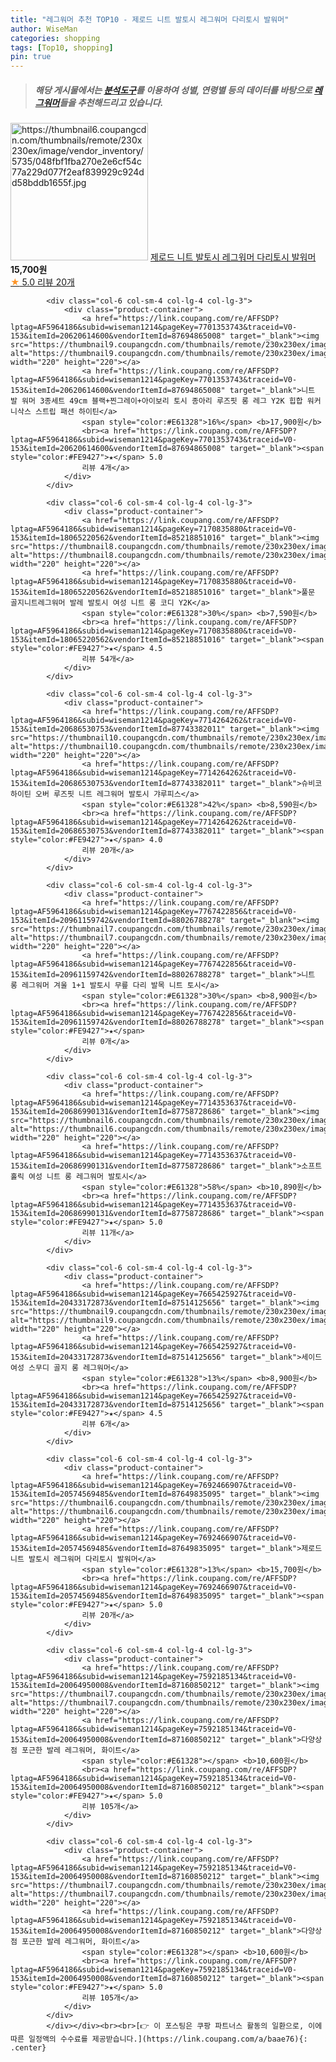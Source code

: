 ```yaml
---
title: "레그워머 추천 TOP10 - 제로드 니트 발토시 레그워머 다리토시 발워머"
author: WiseMan
categories: shopping
tags: [Top10, shopping]
pin: true
---
```


> ##### 해당 게시물에서는 [**분석도구**](https://itemscout.io/)를 이용하여 **성별**, **연령별** 등의 데이터를 바탕으로 [**레그워머**](https://link.coupang.com/a/baae76)들을 추천해드리고 있습니다.
<div class="container"><div class="row">
            <div class="col-6 col-sm-4 col-lg-4 col-lg-3">
                <div class="product-container">
                    <a href="https://link.coupang.com/re/AFFSDP?lptag=AF5964186&subid=wiseman1214&pageKey=7692466907&traceid=V0-153&itemId=20574569485&vendorItemId=87649835095" target="_blank"><img src="https://thumbnail6.coupangcdn.com/thumbnails/remote/230x230ex/image/vendor_inventory/5735/048fbf1fba270e2e6cf54c77a229d077f2eaf839929c924dd58bddb1655f.jpg" alt="https://thumbnail6.coupangcdn.com/thumbnails/remote/230x230ex/image/vendor_inventory/5735/048fbf1fba270e2e6cf54c77a229d077f2eaf839929c924dd58bddb1655f.jpg" width="220" height="220"></a>
                    <a href="https://link.coupang.com/re/AFFSDP?lptag=AF5964186&subid=wiseman1214&pageKey=7692466907&traceid=V0-153&itemId=20574569485&vendorItemId=87649835095" target="_blank">제로드 니트 발토시 레그워머 다리토시 발워머</a>
                    <span style="color:#E61328"></span> <b>15,700원</b>
                    <br><a href="https://link.coupang.com/re/AFFSDP?lptag=AF5964186&subid=wiseman1214&pageKey=7692466907&traceid=V0-153&itemId=20574569485&vendorItemId=87649835095" target="_blank"><span style="color:#FE9427">★</span> 5.0
                    리뷰 20개</a>
                </div>
            </div>
            
            <div class="col-6 col-sm-4 col-lg-4 col-lg-3">
                <div class="product-container">
                    <a href="https://link.coupang.com/re/AFFSDP?lptag=AF5964186&subid=wiseman1214&pageKey=7701353743&traceid=V0-153&itemId=20620614600&vendorItemId=87694865008" target="_blank"><img src="https://thumbnail9.coupangcdn.com/thumbnails/remote/230x230ex/image/vendor_inventory/ca34/7f39c5ab9279d8b945606c56551fc867c18caedaa5c288f66bb8d7a65f1b.jpg" alt="https://thumbnail9.coupangcdn.com/thumbnails/remote/230x230ex/image/vendor_inventory/ca34/7f39c5ab9279d8b945606c56551fc867c18caedaa5c288f66bb8d7a65f1b.jpg" width="220" height="220"></a>
                    <a href="https://link.coupang.com/re/AFFSDP?lptag=AF5964186&subid=wiseman1214&pageKey=7701353743&traceid=V0-153&itemId=20620614600&vendorItemId=87694865008" target="_blank">니트 발 워머 3종세트 49cm 블랙+찐그레이+아이보리 토시 종아리 루즈핏 롱 레그 Y2K 힙합 워커 니삭스 스트립 패션 하이틴</a>
                    <span style="color:#E61328">16%</span> <b>17,900원</b>
                    <br><a href="https://link.coupang.com/re/AFFSDP?lptag=AF5964186&subid=wiseman1214&pageKey=7701353743&traceid=V0-153&itemId=20620614600&vendorItemId=87694865008" target="_blank"><span style="color:#FE9427">★</span> 5.0
                    리뷰 4개</a>
                </div>
            </div>
            
            <div class="col-6 col-sm-4 col-lg-4 col-lg-3">
                <div class="product-container">
                    <a href="https://link.coupang.com/re/AFFSDP?lptag=AF5964186&subid=wiseman1214&pageKey=7170835880&traceid=V0-153&itemId=18065220562&vendorItemId=85218851016" target="_blank"><img src="https://thumbnail8.coupangcdn.com/thumbnails/remote/230x230ex/image/vendor_inventory/5130/a5c52c15e3200236bb25189fc34e39371a50e7b19ac3efeb3a8e1e20409a.JPEG" alt="https://thumbnail8.coupangcdn.com/thumbnails/remote/230x230ex/image/vendor_inventory/5130/a5c52c15e3200236bb25189fc34e39371a50e7b19ac3efeb3a8e1e20409a.JPEG" width="220" height="220"></a>
                    <a href="https://link.coupang.com/re/AFFSDP?lptag=AF5964186&subid=wiseman1214&pageKey=7170835880&traceid=V0-153&itemId=18065220562&vendorItemId=85218851016" target="_blank">풀문 골지니트레그워머 발레 발토시 여성 니트 롱 코디 Y2K</a>
                    <span style="color:#E61328">30%</span> <b>7,590원</b>
                    <br><a href="https://link.coupang.com/re/AFFSDP?lptag=AF5964186&subid=wiseman1214&pageKey=7170835880&traceid=V0-153&itemId=18065220562&vendorItemId=85218851016" target="_blank"><span style="color:#FE9427">★</span> 4.5
                    리뷰 54개</a>
                </div>
            </div>
            
            <div class="col-6 col-sm-4 col-lg-4 col-lg-3">
                <div class="product-container">
                    <a href="https://link.coupang.com/re/AFFSDP?lptag=AF5964186&subid=wiseman1214&pageKey=7714264262&traceid=V0-153&itemId=20686530753&vendorItemId=87743382011" target="_blank"><img src="https://thumbnail10.coupangcdn.com/thumbnails/remote/230x230ex/image/vendor_inventory/f133/017c1a5fd636b4deaed37e267b319431050d30e74f883aa0b5601bb94738.png" alt="https://thumbnail10.coupangcdn.com/thumbnails/remote/230x230ex/image/vendor_inventory/f133/017c1a5fd636b4deaed37e267b319431050d30e74f883aa0b5601bb94738.png" width="220" height="220"></a>
                    <a href="https://link.coupang.com/re/AFFSDP?lptag=AF5964186&subid=wiseman1214&pageKey=7714264262&traceid=V0-153&itemId=20686530753&vendorItemId=87743382011" target="_blank">슈비코 하이틴 오버 루즈핏 니트 레그워머 발토시 갸루피스</a>
                    <span style="color:#E61328">42%</span> <b>8,590원</b>
                    <br><a href="https://link.coupang.com/re/AFFSDP?lptag=AF5964186&subid=wiseman1214&pageKey=7714264262&traceid=V0-153&itemId=20686530753&vendorItemId=87743382011" target="_blank"><span style="color:#FE9427">★</span> 4.0
                    리뷰 20개</a>
                </div>
            </div>
            
            <div class="col-6 col-sm-4 col-lg-4 col-lg-3">
                <div class="product-container">
                    <a href="https://link.coupang.com/re/AFFSDP?lptag=AF5964186&subid=wiseman1214&pageKey=7767422856&traceid=V0-153&itemId=20961159742&vendorItemId=88026788278" target="_blank"><img src="https://thumbnail7.coupangcdn.com/thumbnails/remote/230x230ex/image/vendor_inventory/5388/f9eaefec254d76371788d7a68018012b3f51490b67408d3e00d579fda1c4.png" alt="https://thumbnail7.coupangcdn.com/thumbnails/remote/230x230ex/image/vendor_inventory/5388/f9eaefec254d76371788d7a68018012b3f51490b67408d3e00d579fda1c4.png" width="220" height="220"></a>
                    <a href="https://link.coupang.com/re/AFFSDP?lptag=AF5964186&subid=wiseman1214&pageKey=7767422856&traceid=V0-153&itemId=20961159742&vendorItemId=88026788278" target="_blank">니트 롱 레그워머 겨울 1+1 발토시 무릎 다리 발목 니트 토시</a>
                    <span style="color:#E61328">30%</span> <b>8,900원</b>
                    <br><a href="https://link.coupang.com/re/AFFSDP?lptag=AF5964186&subid=wiseman1214&pageKey=7767422856&traceid=V0-153&itemId=20961159742&vendorItemId=88026788278" target="_blank"><span style="color:#FE9427">★</span> 
                    리뷰 0개</a>
                </div>
            </div>
            
            <div class="col-6 col-sm-4 col-lg-4 col-lg-3">
                <div class="product-container">
                    <a href="https://link.coupang.com/re/AFFSDP?lptag=AF5964186&subid=wiseman1214&pageKey=7714353637&traceid=V0-153&itemId=20686990131&vendorItemId=87758728686" target="_blank"><img src="https://thumbnail6.coupangcdn.com/thumbnails/remote/230x230ex/image/vendor_inventory/d5ff/0c91340a84d069216179463805ee206db0830816b6332c3e56519c07418d.jpg" alt="https://thumbnail6.coupangcdn.com/thumbnails/remote/230x230ex/image/vendor_inventory/d5ff/0c91340a84d069216179463805ee206db0830816b6332c3e56519c07418d.jpg" width="220" height="220"></a>
                    <a href="https://link.coupang.com/re/AFFSDP?lptag=AF5964186&subid=wiseman1214&pageKey=7714353637&traceid=V0-153&itemId=20686990131&vendorItemId=87758728686" target="_blank">소프트홀릭 여성 니트 롱 레그워머 발토시</a>
                    <span style="color:#E61328">58%</span> <b>10,890원</b>
                    <br><a href="https://link.coupang.com/re/AFFSDP?lptag=AF5964186&subid=wiseman1214&pageKey=7714353637&traceid=V0-153&itemId=20686990131&vendorItemId=87758728686" target="_blank"><span style="color:#FE9427">★</span> 5.0
                    리뷰 11개</a>
                </div>
            </div>
            
            <div class="col-6 col-sm-4 col-lg-4 col-lg-3">
                <div class="product-container">
                    <a href="https://link.coupang.com/re/AFFSDP?lptag=AF5964186&subid=wiseman1214&pageKey=7665425927&traceid=V0-153&itemId=20433172873&vendorItemId=87514125656" target="_blank"><img src="https://thumbnail9.coupangcdn.com/thumbnails/remote/230x230ex/image/vendor_inventory/95fb/5c9415796491698411cbd0281ac4fc5761f7531cca111e85c3033ddbd957.jpg" alt="https://thumbnail9.coupangcdn.com/thumbnails/remote/230x230ex/image/vendor_inventory/95fb/5c9415796491698411cbd0281ac4fc5761f7531cca111e85c3033ddbd957.jpg" width="220" height="220"></a>
                    <a href="https://link.coupang.com/re/AFFSDP?lptag=AF5964186&subid=wiseman1214&pageKey=7665425927&traceid=V0-153&itemId=20433172873&vendorItemId=87514125656" target="_blank">세이드 여성 스무디 골지 롱 레그워머</a>
                    <span style="color:#E61328">13%</span> <b>8,900원</b>
                    <br><a href="https://link.coupang.com/re/AFFSDP?lptag=AF5964186&subid=wiseman1214&pageKey=7665425927&traceid=V0-153&itemId=20433172873&vendorItemId=87514125656" target="_blank"><span style="color:#FE9427">★</span> 4.5
                    리뷰 6개</a>
                </div>
            </div>
            
            <div class="col-6 col-sm-4 col-lg-4 col-lg-3">
                <div class="product-container">
                    <a href="https://link.coupang.com/re/AFFSDP?lptag=AF5964186&subid=wiseman1214&pageKey=7692466907&traceid=V0-153&itemId=20574569485&vendorItemId=87649835095" target="_blank"><img src="https://thumbnail6.coupangcdn.com/thumbnails/remote/230x230ex/image/vendor_inventory/5735/048fbf1fba270e2e6cf54c77a229d077f2eaf839929c924dd58bddb1655f.jpg" alt="https://thumbnail6.coupangcdn.com/thumbnails/remote/230x230ex/image/vendor_inventory/5735/048fbf1fba270e2e6cf54c77a229d077f2eaf839929c924dd58bddb1655f.jpg" width="220" height="220"></a>
                    <a href="https://link.coupang.com/re/AFFSDP?lptag=AF5964186&subid=wiseman1214&pageKey=7692466907&traceid=V0-153&itemId=20574569485&vendorItemId=87649835095" target="_blank">제로드 니트 발토시 레그워머 다리토시 발워머</a>
                    <span style="color:#E61328">13%</span> <b>15,700원</b>
                    <br><a href="https://link.coupang.com/re/AFFSDP?lptag=AF5964186&subid=wiseman1214&pageKey=7692466907&traceid=V0-153&itemId=20574569485&vendorItemId=87649835095" target="_blank"><span style="color:#FE9427">★</span> 5.0
                    리뷰 20개</a>
                </div>
            </div>
            
            <div class="col-6 col-sm-4 col-lg-4 col-lg-3">
                <div class="product-container">
                    <a href="https://link.coupang.com/re/AFFSDP?lptag=AF5964186&subid=wiseman1214&pageKey=7592185134&traceid=V0-153&itemId=20064950008&vendorItemId=87160850212" target="_blank"><img src="https://thumbnail7.coupangcdn.com/thumbnails/remote/230x230ex/image/vendor_inventory/2694/883b64c04bf16b484f6bd9d5a56fc83805728bba2357e5526ff17ec79e3c.jpg" alt="https://thumbnail7.coupangcdn.com/thumbnails/remote/230x230ex/image/vendor_inventory/2694/883b64c04bf16b484f6bd9d5a56fc83805728bba2357e5526ff17ec79e3c.jpg" width="220" height="220"></a>
                    <a href="https://link.coupang.com/re/AFFSDP?lptag=AF5964186&subid=wiseman1214&pageKey=7592185134&traceid=V0-153&itemId=20064950008&vendorItemId=87160850212" target="_blank">다양상점 포근한 발레 레그워머, 화이트</a>
                    <span style="color:#E61328"></span> <b>10,600원</b>
                    <br><a href="https://link.coupang.com/re/AFFSDP?lptag=AF5964186&subid=wiseman1214&pageKey=7592185134&traceid=V0-153&itemId=20064950008&vendorItemId=87160850212" target="_blank"><span style="color:#FE9427">★</span> 5.0
                    리뷰 105개</a>
                </div>
            </div>
            
            <div class="col-6 col-sm-4 col-lg-4 col-lg-3">
                <div class="product-container">
                    <a href="https://link.coupang.com/re/AFFSDP?lptag=AF5964186&subid=wiseman1214&pageKey=7592185134&traceid=V0-153&itemId=20064950008&vendorItemId=87160850212" target="_blank"><img src="https://thumbnail7.coupangcdn.com/thumbnails/remote/230x230ex/image/vendor_inventory/2694/883b64c04bf16b484f6bd9d5a56fc83805728bba2357e5526ff17ec79e3c.jpg" alt="https://thumbnail7.coupangcdn.com/thumbnails/remote/230x230ex/image/vendor_inventory/2694/883b64c04bf16b484f6bd9d5a56fc83805728bba2357e5526ff17ec79e3c.jpg" width="220" height="220"></a>
                    <a href="https://link.coupang.com/re/AFFSDP?lptag=AF5964186&subid=wiseman1214&pageKey=7592185134&traceid=V0-153&itemId=20064950008&vendorItemId=87160850212" target="_blank">다양상점 포근한 발레 레그워머, 화이트</a>
                    <span style="color:#E61328"></span> <b>10,600원</b>
                    <br><a href="https://link.coupang.com/re/AFFSDP?lptag=AF5964186&subid=wiseman1214&pageKey=7592185134&traceid=V0-153&itemId=20064950008&vendorItemId=87160850212" target="_blank"><span style="color:#FE9427">★</span> 5.0
                    리뷰 105개</a>
                </div>
            </div>
            </div></div><br><br>[👉 이 포스팅은 쿠팡 파트너스 활동의 일환으로, 이에 따른 일정액의 수수료를 제공받습니다.](https://link.coupang.com/a/baae76){: .center}